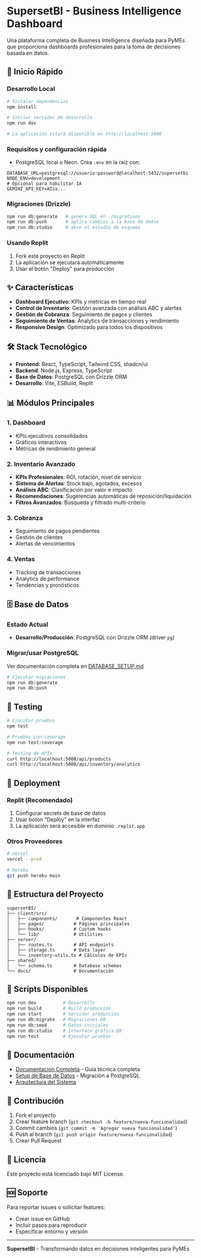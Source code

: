 # SupersetBI - Business Intelligence Dashboard

Una plataforma completa de Business Intelligence diseñada para PyMEs que proporciona dashboards profesionales para la toma de decisiones basada en datos.

## 🚀 Inicio Rápido

### Desarrollo Local
```bash
# Instalar dependencias
npm install

# Iniciar servidor de desarrollo
npm run dev

# La aplicación estará disponible en http://localhost:5000
```

### Requisitos y configuración rápida
- PostgreSQL local o Neon. Crea `.env` en la raíz con:
```
DATABASE_URL=postgresql://usuario:password@localhost:5432/supersetbi
NODE_ENV=development
# Opcional para habilitar IA
GEMINI_API_KEY=AIza...
```

### Migraciones (Drizzle)
```bash
npm run db:generate   # genera SQL en ./migrations
npm run db:push       # aplica cambios a la base de datos
npm run db:studio     # abre el estudio de esquema
```

### Usando Replit
1. Fork este proyecto en Replit
2. La aplicación se ejecutará automáticamente
3. Usar el botón "Deploy" para producción

## ✨ Características

- **Dashboard Ejecutivo**: KPIs y métricas en tiempo real
- **Control de Inventario**: Gestión avanzada con análisis ABC y alertas
- **Gestión de Cobranza**: Seguimiento de pagos y clientes
- **Seguimiento de Ventas**: Analytics de transacciones y rendimiento
- **Responsive Design**: Optimizado para todos los dispositivos

## 🛠️ Stack Tecnológico

- **Frontend**: React, TypeScript, Tailwind CSS, shadcn/ui
- **Backend**: Node.js, Express, TypeScript
- **Base de Datos**: PostgreSQL con Drizzle ORM
- **Desarrollo**: Vite, ESBuild, Replit

## 📊 Módulos Principales

### 1. Dashboard
- KPIs ejecutivos consolidados
- Gráficos interactivos
- Métricas de rendimiento general

### 2. Inventario Avanzado
- **KPIs Profesionales**: ROI, rotación, nivel de servicio
- **Sistema de Alertas**: Stock bajo, agotados, excesos
- **Análisis ABC**: Clasificación por valor e impacto
- **Recomendaciones**: Sugerencias automáticas de reposición/liquidación
- **Filtros Avanzados**: Búsqueda y filtrado multi-criterio

### 3. Cobranza
- Seguimiento de pagos pendientes
- Gestión de clientes
- Alertas de vencimientos

### 4. Ventas
- Tracking de transacciones
- Analytics de performance
- Tendencias y pronósticos

## 🗄️ Base de Datos

### Estado Actual
- **Desarrollo/Producción**: PostgreSQL con Drizzle ORM (driver `pg`)

### Migrar/usar PostgreSQL
Ver documentación completa en [DATABASE_SETUP.md](./DATABASE_SETUP.md)

```bash
# Ejecutar migraciones
npm run db:generate
npm run db:push
```

## 🧪 Testing

```bash
# Ejecutar pruebas
npm test

# Pruebas con coverage
npm run test:coverage

# Testing de APIs
curl http://localhost:5000/api/products
curl http://localhost:5000/api/inventory/analytics
```

## 🚀 Deployment

### Replit (Recomendado)
1. Configurar secrets de base de datos
2. Usar botón "Deploy" en la interfaz
3. La aplicación será accesible en dominio `.replit.app`

### Otros Proveedores
```bash
# Vercel
vercel --prod

# Heroku
git push heroku main
```

## 📁 Estructura del Proyecto

```
supersetBI/
├── client/src/
│   ├── components/       # Componentes React
│   ├── pages/           # Páginas principales
│   ├── hooks/           # Custom hooks
│   └── lib/             # Utilities
├── server/
│   ├── routes.ts        # API endpoints
│   ├── storage.ts       # Data layer
│   └── inventory-utils.ts # Cálculos de KPIs
├── shared/
│   └── schema.ts        # Database schemas
└── docs/                # Documentación
```

## 🔧 Scripts Disponibles

```bash
npm run dev          # Desarrollo
npm run build        # Build producción
npm run start        # Servidor producción
npm run db:migrate   # Migraciones DB
npm run db:seed      # Datos iniciales
npm run db:studio    # Interface gráfica DB
npm run test         # Ejecutar pruebas
```

## 📖 Documentación

- [Documentación Completa](./DOCUMENTATION.md) - Guía técnica completa
- [Setup de Base de Datos](./DATABASE_SETUP.md) - Migración a PostgreSQL
- [Arquitectura del Sistema](./DOCUMENTATION.md#-arquitectura-del-sistema)

## 🤝 Contribución

1. Fork el proyecto
2. Crear feature branch (`git checkout -b feature/nueva-funcionalidad`)
3. Commit cambios (`git commit -m 'Agregar nueva funcionalidad'`)
4. Push al branch (`git push origin feature/nueva-funcionalidad`)
5. Crear Pull Request

## 📄 Licencia

Este proyecto está licenciado bajo MIT License.

## 🆘 Soporte

Para reportar issues o solicitar features:
- Crear issue en GitHub
- Incluir pasos para reproducir
- Especificar entorno y versión

---

**SupersetBI** - Transformando datos en decisiones inteligentes para PyMEs